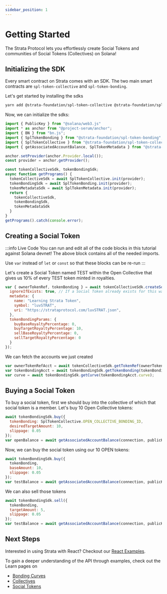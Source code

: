 ```yaml
---
sidebar_position: 1
---
```


# Getting Started

The Strata Protocol lets you effortlessly create Social Tokens and communities of Social Tokens (Collectives) on Solana!

## Initializing the SDK

Every smart contract on Strata comes with an SDK. The two main smart contracts are `spl-token-collective` and `spl-token-bonding`.

Let's get started by installing the sdks

```bash
yarn add @strata-foundation/spl-token-collective @strata-foundation/spl-token-bonding
```

Now, we can initialize the sdks:

```jsx
import { PublicKey } from "@solana/web3.js"
import * as anchor from "@project-serum/anchor";
import { BN } from "bn.js";
import { SplTokenBonding } from "@strata-foundation/spl-token-bonding";
import { SplTokenCollective } from "@strata-foundation/spl-token-collective";
import { getAssociatedAccountBalance, SplTokenMetadata } from "@strata-foundation/spl-utils";

anchor.setProvider(anchor.Provider.local());
const provider = anchor.getProvider();

const tokenCollectiveSdk, tokenBondingSdk;
async function getPrograms() {
  tokenCollectiveSdk = await SplTokenCollective.init(provider);
  tokenBondingSdk = await SplTokenBonding.init(provider);
  tokenMetadataSdk = await SplTokenMetadata.init(provider);
  return {
    tokenCollectiveSdk,
    tokenBondingSdk,
    tokenMetadataSdk
  }
}
getPrograms().catch(console.error);
```

## Creating a Social Token

:::info Live Code
You can run and edit all of the code blocks in this tutorial against Solana devnet! The above block contains all of the needed imports.

Use `var` instead of `let` or `const` so that these blocks can be re-run
:::

Let's create a Social Token named TEST within the Open Collective that gives us 10% of every TEST token minted in royalties.

```jsx async name=create_social
var { ownerTokenRef, tokenBonding } = await tokenCollectiveSdk.createSocialToken({
  ignoreIfExists: true, // If a Social Token already exists for this wallet, ignore.
  metadata: {
    name: "Learning Strata Token",
    symbol: "luvSTRAT",
    uri: "https://strataprotocol.com/luvSTRAT.json",
  },
  tokenBondingParams: {
    buyBaseRoyaltyPercentage: 0,
    buyTargetRoyaltyPercentage: 10,
    sellBaseRoyaltyPercentage: 0,
    sellTargetRoyaltyPercentage: 0
  }
});
```

We can fetch the accounts we just created

```jsx async name=fetch deps=create_social
var ownerTokenRefAcct = await tokenCollectiveSdk.getTokenRef(ownerTokenRef);
var tokenBondingAcct = await tokenBondingSdk.getTokenBonding(tokenBonding);
var curve = await tokenBondingSdk.getCurve(tokenBondingAcct.curve);
```

## Buying a Social Token

To buy a social token, first we should buy into the collective of which that social token is a member. Let's buy 10 Open Collective tokens:

```jsx async name=buy deps=fetch
await tokenBondingSdk.buy({
  tokenBonding: SplTokenCollective.OPEN_COLLECTIVE_BONDING_ID,
  desiredTargetAmount: 10,
  slippage: 0.05
});
var openBalance = await getAssociatedAccountBalance(connection, publicKey, tokenBondingAcct.baseMint);
```

Now, we can buy the social token using our 10 OPEN tokens:

```jsx async name=buy_target deps=fetch
await tokenBondingSdk.buy({
  tokenBonding,
  baseAmount: 10,
  slippage: 0.05
});
var testBalance = await getAssociatedAccountBalance(connection, publicKey, tokenBondingAcct.targetMint);
```

We can also sell those tokens

```jsx async name=sell_target deps=fetch
await tokenBondingSdk.sell({
  tokenBonding,
  targetAmount: 5,
  slippage: 0.05
});
var testBalance = await getAssociatedAccountBalance(connection, publicKey, tokenBondingAcct.targetMint);
```

## Next Steps

Interested in using Strata with React? Checkout our [React Examples](./react).

To gain a deeper understanding of the API through examples, check out the Learn pages on

  * [Bonding Curves](./learn/bonding_curves)
  * [Collectives](./learn/bonding_curves)
  * [Social Tokens](./learn/bonding_curves)
